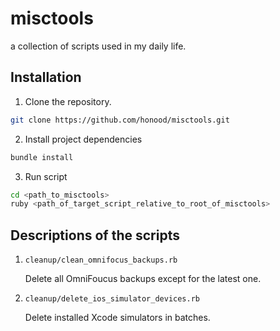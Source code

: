 # misctools
a collection of scripts used in my daily life.

## Installation

1. Clone the repository.
```sh
git clone https://github.com/honood/misctools.git
```

2. Install project dependencies
```sh
bundle install
```

3. Run script
```sh
cd <path_to_misctools>
ruby <path_of_target_script_relative_to_root_of_misctools>
```

## Descriptions of the scripts

1. `cleanup/clean_omnifocus_backups.rb`

    Delete all OmniFoucus backups except for the latest one.
    
2. `cleanup/delete_ios_simulator_devices.rb`

    Delete installed Xcode simulators in batches.
